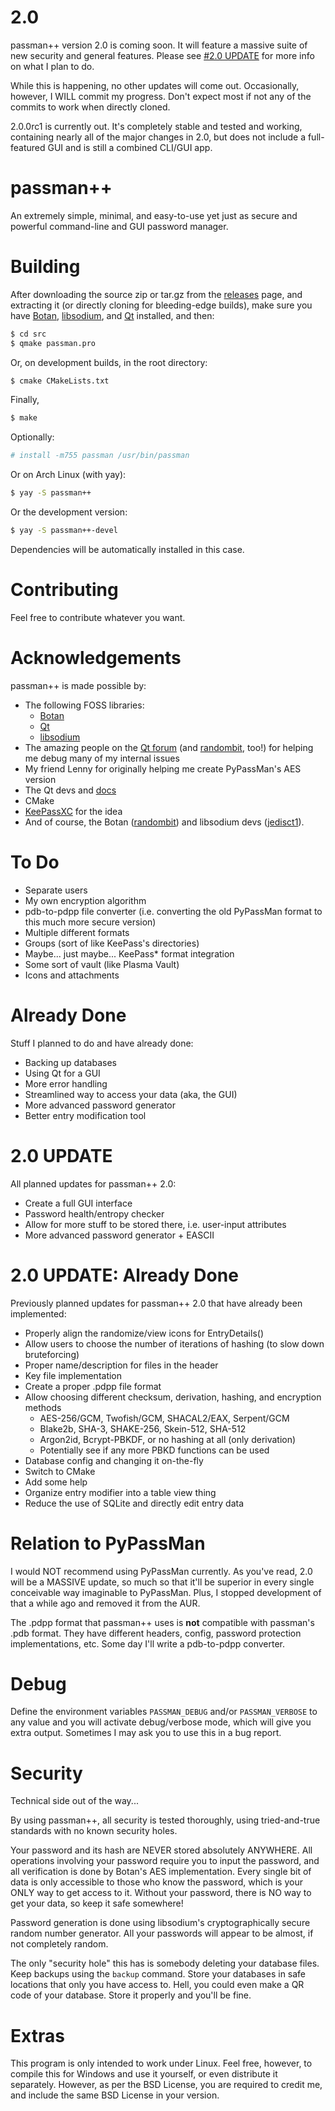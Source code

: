 # 2.0
passman++ version 2.0 is coming soon. It will feature a massive suite of new security and general features. Please see [#2.0 UPDATE](https://github.com/binex-dsk/passmanpp#20-update) for more info on what I plan to do.

While this is happening, no other updates will come out. Occasionally, however, I WILL commit my progress. Don't expect most if not any of the commits to work when directly cloned.

2.0.0rc1 is currently out. It's completely stable and tested and working, containing nearly all of the major changes in 2.0, but does not include a full-featured GUI and is still a combined CLI/GUI app.

# passman++
An extremely simple, minimal, and easy-to-use yet just as secure and powerful command-line and GUI password manager.

# Building
After downloading the source zip or tar.gz from the [releases](https://github.com/binex-dsk/passmanpp/releases) page, and extracting it (or directly cloning for bleeding-edge builds), make sure you have [Botan](https://github.com/randombit/botan/), [libsodium](https://github.com/jedisct1/libsodium), and [Qt](https://qt.io) installed, and then:
```bash
$ cd src
$ qmake passman.pro
```
Or, on development builds, in the root directory:
```bash
$ cmake CMakeLists.txt
```
Finally,
```bash
$ make
```
Optionally:
```bash
# install -m755 passman /usr/bin/passman
```
Or on Arch Linux (with yay):
```bash
$ yay -S passman++
```
Or the development version:
```bash
$ yay -S passman++-devel
```
Dependencies will be automatically installed in this case.
# Contributing
Feel free to contribute whatever you want.

# Acknowledgements
passman++ is made possible by:

- The following FOSS libraries:
  * [Botan](https://github.com/randombit/botan/)
  * [Qt](https://qt.io)
  * [libsodium](https://github.com/jedisct1/libsodium)
- The amazing people on the [Qt forum](https://forum.qt.io) (and [randombit](https://github.com/randombit), too!) for helping me debug many of my internal issues
- My friend Lenny for originally helping me create PyPassMan's AES version
- The Qt devs and [docs](https://doc.qt.io)
- CMake
- [KeePassXC](https://github.com/keepassxreboot/keepassxc) for the idea
- And of course, the Botan ([randombit](https://github.com/randombit)) and libsodium devs ([jedisct1](https://github.com/jedisct1)).

# To Do
- Separate users
- My own encryption algorithm
- pdb-to-pdpp file converter (i.e. converting the old PyPassMan format to this much more secure version)
- Multiple different formats
- Groups (sort of like KeePass's directories)
- Maybe... just maybe... KeePass* format integration
- Some sort of vault (like Plasma Vault)
- Icons and attachments

# Already Done
Stuff I planned to do and have already done:
- Backing up databases
- Using Qt for a GUI
- More error handling
- Streamlined way to access your data (aka, the GUI)
- More advanced password generator
- Better entry modification tool

# 2.0 UPDATE
All planned updates for passman++ 2.0:
- Create a full GUI interface
- Password health/entropy checker
- Allow for more stuff to be stored there, i.e. user-input attributes
- More advanced password generator + EASCII

# 2.0 UPDATE: Already Done
Previously planned updates for passman++ 2.0 that have already been implemented:
- Properly align the randomize/view icons for EntryDetails()
- Allow users to choose the number of iterations of hashing (to slow down bruteforcing)
- Proper name/description for files in the header
- Key file implementation
- Create a proper .pdpp file format
- Allow choosing different checksum, derivation, hashing, and encryption methods
  * AES-256/GCM, Twofish/GCM, SHACAL2/EAX, Serpent/GCM
  * Blake2b, SHA-3, SHAKE-256, Skein-512, SHA-512
  * Argon2id, Bcrypt-PBKDF, or no hashing at all (only derivation)
  * Potentially see if any more PBKD functions can be used
- Database config and changing it on-the-fly
- Switch to CMake
- Add some help
- Organize entry modifier into a table view thing
- Reduce the use of SQLite and directly edit entry data

# Relation to PyPassMan
I would NOT recommend using PyPassMan currently. As you've read, 2.0 will be a MASSIVE update, so much so that it'll be superior in every single conceivable way imaginable to PyPassMan. Plus, I stopped development of that a while ago and removed it from the AUR.

The .pdpp format that passman++ uses is **not** compatible with passman's .pdb format. They have different headers, config, password protection implementations, etc. Some day I'll write a pdb-to-pdpp converter.

# Debug
Define the environment variables `PASSMAN_DEBUG` and/or `PASSMAN_VERBOSE` to any value and you will activate debug/verbose mode, which will give you extra output. Sometimes I may ask you to use this in a bug report.

# Security
Technical side out of the way...

By using passman++, all security is tested thoroughly, using tried-and-true standards with no known security holes.

Your password and its hash are NEVER stored absolutely ANYWHERE. All operations involving your password require you to input the password, and all verification is done by Botan's AES implementation. Every single bit of data is only accessible to those who know the password, which is your ONLY way to get access to it. Without your password, there is NO way to get your data, so keep it safe somewhere!

Password generation is done using libsodium's cryptographically secure random number generator. All your passwords will appear to be almost, if not completely random.

The only "security hole" this has is somebody deleting your database files. Keep backups using the `backup` command. Store your databases in safe locations that only you have access to. Hell, you could even make a QR code of your database. Store it properly and you'll be fine.

# Extras
This program is only intended to work under Linux. Feel free, however, to compile this for Windows and use it yourself, or even distribute it separately. However, as per the BSD License, you are required to credit me, and include the same BSD License in your version.
